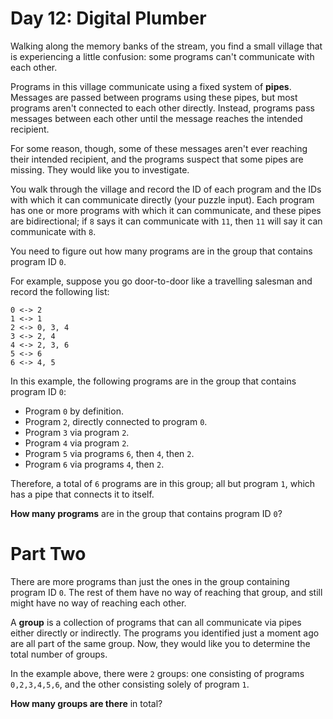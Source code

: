 # Day 12: Digital Plumber
Walking along the memory banks of the stream, you find a small village that is experiencing a little confusion: some 
programs can't communicate with each other.

Programs in this village communicate using a fixed system of **pipes**. Messages are passed between programs using these 
pipes, but most programs aren't connected to each other directly. Instead, programs pass messages between each other 
until the message reaches the intended recipient.

For some reason, though, some of these messages aren't ever reaching their intended recipient, and the programs suspect 
that some pipes are missing. They would like you to investigate.

You walk through the village and record the ID of each program and the IDs with which it can communicate directly (your 
puzzle input). Each program has one or more programs with which it can communicate, and these pipes are bidirectional; 
if `8` says it can communicate with `11`, then `11` will say it can communicate with `8`.

You need to figure out how many programs are in the group that contains program ID `0`.

For example, suppose you go door-to-door like a travelling salesman and record the following list:
```
0 <-> 2
1 <-> 1
2 <-> 0, 3, 4
3 <-> 2, 4
4 <-> 2, 3, 6
5 <-> 6
6 <-> 4, 5
```
In this example, the following programs are in the group that contains program ID `0`:
* Program `0` by definition.
* Program `2`, directly connected to program `0`.
* Program `3` via program `2`.
* Program `4` via program `2`.
* Program `5` via programs `6`, then `4`, then `2`.
* Program `6` via programs `4`, then `2`.

Therefore, a total of `6` programs are in this group; all but program `1`, which has a pipe that connects it to itself.

**How many programs** are in the group that contains program ID `0`?

# Part Two
There are more programs than just the ones in the group containing program ID `0`. The rest of them have no way of 
reaching that group, and still might have no way of reaching each other.

A **group** is a collection of programs that can all communicate via pipes either directly or indirectly. The programs 
you identified just a moment ago are all part of the same group. Now, they would like you to determine the total number 
of groups.

In the example above, there were `2` groups: one consisting of programs `0,2,3,4,5,6`, and the other consisting solely 
of program `1`.

**How many groups are there** in total?
